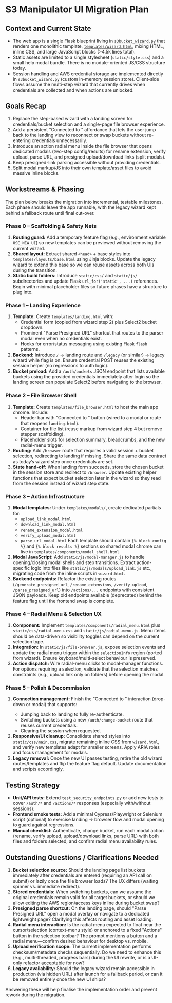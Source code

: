 # S3 Manipulator UI Migration Plan

## Context and Current State
- The web app is a single Flask blueprint living in [`s3bucket_wizard.py`](s3bucket_wizard.py) that renders one monolithic template, [`templates/wizard.html`](templates/wizard.html), mixing HTML, inline CSS, and large JavaScript blocks (>4.5k lines total).
- Static assets are limited to a single stylesheet (`static/style.css`) and a small help modal bundle. There is no module-oriented JS/CSS structure today.
- Session handling and AWS credential storage are implemented directly in `s3bucket_wizard.py` (custom in-memory session store). Client-side flows assume the multi-step wizard that currently drives when credentials are collected and when actions are unlocked.

## Goals Recap
1. Replace the step-based wizard with a landing screen for credentials/bucket selection and a single-page file browser experience.
2. Add a persistent "Connected to <bucket>" affordance that lets the user jump back to the landing view to reconnect or swap buckets without re-entering credentials unnecessarily.
3. Introduce an action radial menu inside the file browser that opens dedicated modals (two-step config/results) for rename extension, verify upload, parse URL, and presigned upload/download links (split modals).
4. Keep presigned-link parsing accessible without providing credentials.
5. Split modal markup/JS into their own template/asset files to avoid massive inline blocks.

## Workstreams & Phasing
The plan below breaks the migration into incremental, testable milestones. Each phase should leave the app runnable, with the legacy wizard kept behind a fallback route until final cut-over.

### Phase 0 – Scaffolding & Safety Nets
1. **Routing guard:** Add a temporary feature flag (e.g., environment variable `USE_NEW_UI`) so new templates can be previewed without removing the current wizard.
2. **Shared layout:** Extract shared `<head>` + base styles into `templates/layouts/base.html` using Jinja blocks. Update the legacy wizard to extend this base so we can reuse assets across both UIs during the transition.
3. **Static build folders:** Introduce `static/css/` and `static/js/` subdirectories and update Flask `url_for('static', ...)` references. Begin with minimal placeholder files so future phases have a structure to plug into.

### Phase 1 – Landing Experience
1. **Template:** Create `templates/landing.html` with:
   - Credential form (copied from wizard step 2) plus Select2 bucket dropdown.
   - Prominent "Parse Presigned URL" shortcut that routes to the parser modal even when no credentials exist.
   - Hooks for error/status messaging using existing Flask `flash` patterns.
2. **Backend:** Introduce `/` → landing route and `/legacy` (or similar) → legacy wizard while flag is on. Ensure credential POST reuses the existing session helper (no regressions to auth logic).
3. **Bucket preload:** Add a `/auth/buckets` JSON endpoint that lists available buckets using the provided credentials immediately after login so the landing screen can populate Select2 before navigating to the browser.

### Phase 2 – File Browser Shell
1. **Template:** Create `templates/file_browser.html` to host the main app chrome. Include:
   - Header bar with "Connected to <bucket>" button (wired to a modal or route that reopens `landing.html`).
   - Container for file list (reuse markup from wizard step 4 but remove stepper scaffolding).
   - Placeholder slots for selection summary, breadcrumbs, and the new radial-menu trigger.
2. **Routing:** Add `/browser` route that requires a valid session + bucket selection, redirecting to landing if missing. Share the same data contract as today’s wizard step once credentials are set.
3. **State hand-off:** When landing form succeeds, store the chosen bucket in the session store and redirect to `/browser`. Update existing helper functions that expect bucket selection later in the wizard so they read from the session instead of wizard step state.

### Phase 3 – Action Infrastructure
1. **Modal templates:** Under `templates/modals/`, create dedicated partials for:
   - `upload_link_modal.html`
   - `download_link_modal.html`
   - `rename_extension_modal.html`
   - `verify_upload_modal.html`
   - `parse_url_modal.html`
   Each template should contain `{% block config %}` and `{% block results %}` sections so shared modal chrome can live in `templates/components/modal_shell.html`.
2. **Modal JavaScript:** Add `static/js/modal-manager.js` to handle opening/closing modal shells and step transitions. Extract action-specific logic into files like `static/js/modals/upload_link.js` etc., migrating code from the inline scripts in `wizard.html`.
3. **Backend endpoints:** Refactor the existing routes (`/generate_presigned_url`, `/rename_extensions`, `/verify_upload`, `/parse_presigned_url`) into `/actions/...` endpoints with consistent JSON payloads. Keep old endpoints available (deprecated) behind the feature flag until the frontend swap is complete.

### Phase 4 – Radial Menu & Selection UX
1. **Component:** Implement `templates/components/radial_menu.html` plus `static/css/radial-menu.css` and `static/js/radial-menu.js`. Menu items should be data-driven so visibility toggles can depend on the current selection type.
2. **Integration:** In `static/js/file-browser.js`, expose selection events and update the radial menu trigger within the `selectionInfo` region (ported from wizard). Ensure keyboard/multi-select behaviour is preserved.
3. **Action dispatch:** Wire radial-menu clicks to modal-manager functions. For options requiring a selection, validate that the selection matches constraints (e.g., upload link only on folders) before opening the modal.

### Phase 5 – Polish & Decommission
1. **Connection management:** Finish the "Connected to <bucket>" interaction (drop-down or modal) that supports:
   - Jumping back to landing to fully re-authenticate.
   - Switching buckets using a new `/auth/change-bucket` route that reuses current credentials.
   - Clearing the session when requested.
2. **Responsive/UI cleanup:** Consolidate shared styles into `static/css/main.css`, migrate remaining inline CSS from `wizard.html`, and verify new templates adapt for smaller screens. Apply ARIA roles and focus management for modals.
3. **Legacy removal:** Once the new UI passes testing, retire the old wizard routes/templates and flip the feature flag default. Update documentation and scripts accordingly.

## Testing Strategy
- **Unit/API tests:** Extend `test_security_endpoints.py` or add new tests to cover `/auth/*` and `/actions/*` responses (especially with/without sessions).
- **Frontend smoke tests:** Add a minimal Cypress/Playwright or Selenium script (optional) to exercise landing → browser flow and modal opening to guard against regressions.
- **Manual checklist:** Authenticate, change bucket, run each modal action (rename, verify upload, upload/download links, parse URL) with both files and folders selected, and confirm radial menu availability rules.

## Outstanding Questions / Clarifications Needed
1. **Bucket selection source:** Should the landing page list buckets immediately after credentials are entered (requiring an API call on submit) or lazily once the file browser loads? The UX differs (waiting spinner vs. immediate redirect).
2. **Stored credentials:** When switching buckets, can we assume the original credentials remain valid for all target buckets, or should we allow editing the AWS region/access keys inline during bucket swap?
3. **Presigned parse shortcut:** On the landing page, should "Parse Presigned URL" open a modal overlay or navigate to a dedicated lightweight page? Clarifying this affects routing and asset loading.
4. **Radial menu interaction:** Is the radial menu expected to float near the cursor/selection (context-menu style) or anchored to a fixed "Actions" button in the selection toolbar? The prompt mentions a button and a radial menu—confirm desired behaviour for desktop vs. mobile.
5. **Upload verification scope:** The current implementation performs checksum/metadata checks sequentially. Do we need to enhance this (e.g., multi-threaded, progress bars) during the UI rewrite, or is a UI-only refactor acceptable for now?
6. **Legacy availability:** Should the legacy wizard remain accessible in production (via hidden URL) after launch for a fallback period, or can it be removed entirely once the new UI ships?

Answering these will help finalise the implementation order and prevent rework during the migration.
